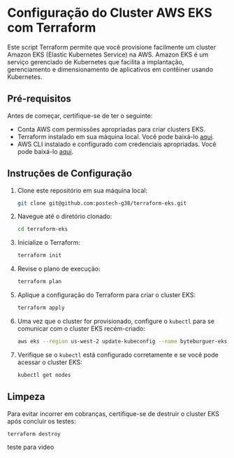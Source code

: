 # Configuração do Cluster AWS EKS com Terraform

Este script Terraform permite que você provisione facilmente um cluster Amazon EKS (Elastic Kubernetes Service) na AWS. Amazon EKS é um serviço gerenciado de Kubernetes que facilita a implantação, gerenciamento e dimensionamento de aplicativos em contêiner usando Kubernetes.

## Pré-requisitos

Antes de começar, certifique-se de ter o seguinte:

- Conta AWS com permissões apropriadas para criar clusters EKS.
- Terraform instalado em sua máquina local. Você pode baixá-lo [aqui](https://www.terraform.io/downloads.html).
- AWS CLI instalado e configurado com credenciais apropriadas. Você pode baixá-lo [aqui](https://aws.amazon.com/cli/).

## Instruções de Configuração

1. Clone este repositório em sua máquina local:

    ```bash
    git clone git@github.com:postech-g38/terraform-eks.git
    ```

2. Navegue até o diretório clonado:

    ```bash
    cd terraform-eks
    ```


3. Inicialize o Terraform:

    ```bash
    terraform init
    ```

4. Revise o plano de execução:

    ```bash
    terraform plan
    ```

5. Aplique a configuração do Terraform para criar o cluster EKS:

    ```bash
    terraform apply
    ```

6. Uma vez que o cluster for provisionado, configure o `kubectl` para se comunicar com o cluster EKS recém-criado:

    ```bash
    aws eks --region us-west-2 update-kubeconfig --name byteburguer-eks-cluster
    ```

7. Verifique se o `kubectl` está configurado corretamente e se você pode acessar o cluster EKS:

    ```bash
    kubectl get nodes
    ```

## Limpeza

Para evitar incorrer em cobranças, certifique-se de destruir o cluster EKS após concluir os testes:

```bash
terraform destroy
```
teste para video